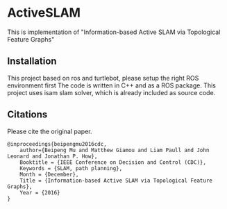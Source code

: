 # ActiveSLAM
This is implementation of "Information-based Active SLAM via Topological Feature Graphs"

## Installation
This project based on ros and turtlebot, please setup the right ROS environment first
The code is written in C++ and as a ROS package.
This project uses isam slam solver, which is already included as source code.

## Citations
Please cite the original paper.
```
@inproceedings{beipengmu2016cdc,
	author={Beipeng Mu and Matthew Giamou and Liam Paull and John Leonard and Jonathan P. How},
	Booktitle = {IEEE Conference on Decision and Control (CDC)},
	Keywords = {SLAM, path planning},
	Month = {December},
	Title = {Information-based Active SLAM via Topological Feature Graphs},
	Year = {2016}
}
```

